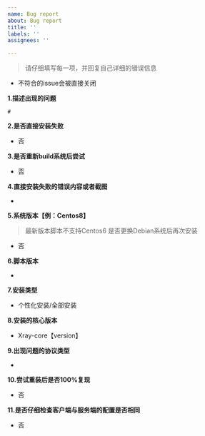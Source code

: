 ```yaml
---
name: Bug report
about: Bug report
title: ''
labels: ''
assignees: ''

---
```


> 请仔细填写每一项，并回复自己详细的错误信息

- 不符合的issue会被直接关闭

**1.描述出现的问题**

```
# 
```

**2.是否直接安装失败**

- 否

**3.是否重新build系统后尝试**

- 否

**4.直接安装失败的错误内容或者截图**

-

**5.系统版本【例：Centos8】**
> 最新版本脚本不支持Centos6
> 是否更换Debian系统后再次安装

- 否

**6.脚本版本**

- 

**7.安装类型**

- 个性化安装/全部安装

**8.安装的核心版本**

- Xray-core【version】

**9.出现问题的协议类型**

- 

**10.尝试重装后是否100%复现**

- 否

**11.是否仔细检查客户端与服务端的配置是否相同**

- 否
